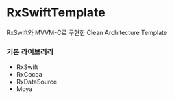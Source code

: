 # RxSwiftTemplate

RxSwift와 MVVM-C로 구현한 Clean Architecture Template


### 기본 라이브러리
* RxSwift
* RxCocoa
* RxDataSource
* Moya
